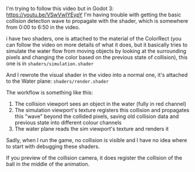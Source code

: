 I'm trying to follow this video but in Godot 3: https://youtu.be/VSwVwIYEypY
I'm having trouble with getting the basic collision detection wave to propagate
with the shader, which is somewhere from 0:00 to 6:50 in the video.

i have two shaders, one is attached to the material of the ColorRect
(you can follow the video on more details of what it does,
but it basically tries to simulate the water flow from moving objects
by looking at the surrounding pixels and changing the color based on the
previous state of collision), this one is in `shaders/simulation.shader`

And I rewrote the visual shader in the video into a normal one,
it's attached to the Water plane: `shaders/render.shader`

The workflow is something like this:
1. The collision viewport sees an object in the water (fully in red channel)
2. The simulation viewport's texture registers this collision and 
propagates this "wave" beyond the collided pixels, saving old collision
data and previous state into different colour channels
3. The water plane reads the sim viewport's texture and renders it

Sadly, when I run the game, no collision is visible and I have no idea
where to start with debugging these shaders.

If you preview of the collision camera, it does register the
collision of the ball in the middle of the animation.


